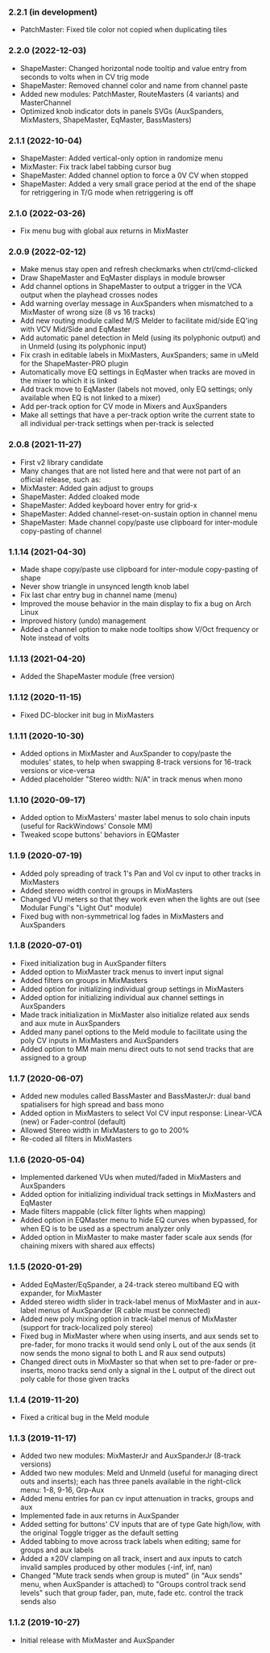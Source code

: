 ### 2.2.1 (in development)

- PatchMaster: Fixed tile color not copied when duplicating tiles


### 2.2.0 (2022-12-03)

- ShapeMaster: Changed horizontal node tooltip and value entry from seconds to volts when in CV trig mode
- ShapeMaster: Removed channel color and name from channel paste
- Added new modules: PatchMaster, RouteMasters (4 variants) and MasterChannel
- Optimized knob indicator dots in panels SVGs (AuxSpanders, MixMasters, ShapeMaster, EqMaster, BassMasters)


### 2.1.1 (2022-10-04)

- ShapeMaster: Added vertical-only option in randomize menu
- MixMaster: Fix track label tabbing cursor bug
- ShapeMaster: Added channel option to force a 0V CV when stopped
- ShapeMaster: Added a very small grace period at the end of the shape for retriggering in T/G mode when retriggering is off


### 2.1.0 (2022-03-26)

- Fix menu bug with global aux returns in MixMaster


### 2.0.9 (2022-02-12)

- Make menus stay open and refresh checkmarks when ctrl/cmd-clicked
- Draw ShapeMaster and EqMaster displays in module browser
- Add channel options in ShapeMaster to output a trigger in the VCA output when the playhead crosses nodes
- Add warning overlay message in AuxSpanders when mismatched to a MixMaster of wrong size (8 vs 16 tracks)
- Add new routing module called M/S Melder to facilitate mid/side EQ'ing with VCV Mid/Side and EqMaster
- Add automatic panel detection in Meld (using its polyphonic output) and in Unmeld (using its polyphonic input)
- Fix crash in editable labels in MixMasters, AuxSpanders; same in uMeld for the ShapeMaster-PRO plugin
- Automatically move EQ settings in EqMaster when tracks are moved in the mixer to which it is linked
- Add track move to EqMaster (labels not moved, only EQ settings; only available when EQ is not linked to a mixer)
- Add per-track option for CV mode in Mixers and AuxSpanders
- Make all settings that have a per-track option write the current state to all individual per-track settings when per-track is selected


### 2.0.8 (2021-11-27)

- First v2 library candidate
- Many changes that are not listed here and that were not part of an official release, such as:
- MixMaster: Added gain adjust to groups
- ShapeMaster: Added cloaked mode
- ShapeMaster: Added keyboard hover entry for grid-x
- ShapeMaster: Added channel-reset-on-sustain option in channel menu
- ShapeMaster: Made channel copy/paste use clipboard for inter-module copy-pasting of channel


### 1.1.14 (2021-04-30)

- Made shape copy/paste use clipboard for inter-module copy-pasting of shape
- Never show triangle in unsynced length knob label
- Fix last char entry bug in channel name (menu)
- Improved the mouse behavior in the main display to fix a bug on Arch Linux
- Improved history (undo) management
- Added a channel option to make node tooltips show V/Oct frequency or Note instead of volts


### 1.1.13 (2021-04-20)

- Added the ShapeMaster module (free version)


### 1.1.12 (2020-11-15)

- Fixed DC-blocker init bug in MixMasters


### 1.1.11 (2020-10-30)

- Added options in MixMaster and AuxSpander to copy/paste the modules' states, to help when swapping 8-track versions for 16-track versions or vice-versa
- Added placeholder "Stereo width: N/A" in track menus when mono


### 1.1.10 (2020-09-17)

- Added option to MixMasters' master label menus to solo chain inputs (useful for RackWindows' Console MM)
- Tweaked scope buttons' behaviors in EQMaster


### 1.1.9 (2020-07-19)

- Added poly spreading of track 1's Pan and Vol cv input to other tracks in MixMasters
- Added stereo width control in groups in MixMasters
- Changed VU meters so that they work even when the lights are out (see Modular Fungi's "Light Out" module)
- Fixed bug with non-symmetrical log fades in MixMasters and AuxSpanders


### 1.1.8 (2020-07-01)

- Fixed initialization bug in AuxSpander filters
- Added option to MixMaster track menus to invert input signal
- Added filters on groups in MixMasters
- Added option for initializing individual group settings in MixMasters
- Added option for initializing individual aux channel settings in AuxSpanders
- Made track initialization in MixMaster also initialize related aux sends and aux mute in AuxSpanders
- Added many panel options to the Meld module to facilitate using the poly CV inputs in MixMasters and AuxSpanders
- Added option to MM main menu direct outs to not send tracks that are assigned to a group


### 1.1.7 (2020-06-07)

- Added new modules called BassMaster and BassMasterJr: dual band spatialisers for high spread and bass mono
- Added option in MixMasters to select Vol CV input response: Linear-VCA (new) or Fader-control (default)
- Allowed Stereo width in MixMasters to go to 200%
- Re-coded all filters in MixMasters


### 1.1.6 (2020-05-04)

- Implemented darkened VUs when muted/faded in MixMasters and AuxSpanders
- Added option for initializing individual track settings in MixMasters and EqMaster
- Made filters mappable (click filter lights when mapping)
- Added option in EQMaster menu to hide EQ curves when bypassed, for when EQ is to be used as a spectrum analyzer only
- Added option in MixMaster to make master fader scale aux sends (for chaining mixers with shared aux effects)


### 1.1.5 (2020-01-29)

- Added EqMaster/EqSpander, a 24-track stereo multiband EQ with expander, for MixMaster
- Added stereo width slider in track-label menus of MixMaster and in aux-label menus of AuxSpander (R cable must be connected)
- Added new poly mixing option in track-label menus of MixMaster (support for track-localized poly stereo)
- Fixed bug in MixMaster where when using inserts, and aux sends set to pre-fader, for mono tracks it would send only L out of the aux sends (it now sends the mono signal to both L and R aux send outputs)
- Changed direct outs in MixMaster so that when set to pre-fader or pre-inserts, mono tracks send only a signal in the L output of the direct out poly cable for those given tracks


### 1.1.4 (2019-11-20)

- Fixed a critical bug in the Meld module


### 1.1.3 (2019-11-17)

- Added two new modules: MixMasterJr and AuxSpanderJr (8-track versions)
- Added two new modules: Meld and Unmeld (useful for managing direct outs and inserts); each has three panels available in the right-click menu: 1-8, 9-16, Grp-Aux
- Added menu entries for pan cv input attenuation in tracks, groups and aux
- Implemented fade in aux returns in AuxSpander
- Added setting for buttons' CV inputs that are of type Gate high/low, with the original Toggle trigger as the default setting
- Added tabbing to move across track labels when editing; same for groups and aux labels
- Added a ±20V clamping on all track, insert and aux inputs to catch invalid samples produced by other modules (-inf, inf, nan) 
- Changed "Mute track sends when group is muted" (in "Aux sends" menu, when AuxSpander is attached) to "Groups control track send levels" such that group fader, pan, mute, fade etc. control the track sends also


### 1.1.2 (2019-10-27)

- Initial release with MixMaster and AuxSpander
